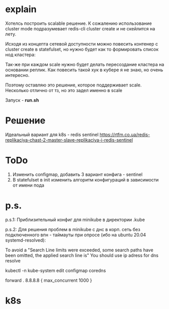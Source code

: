 # explain 
Хотелсь построить scalable решение. К сожалению использование cluster mode подразумевает redis-cli cluster create и не скейлится на лету.

Исходя из концепта сетевой доступности можно повесить контенер с cluster create в statefulset, но нужно будет как то формировать список нод кластера:

Так-же при каждом scale нужно будет делать пересоздание кластера на основании реплик. Как повесить такой хук в кубере я не знаю, но очень интересно.

Поэтому оставляю это решение, которое поддерживает scale. Несколько отлично от тз, но это задел именно в scale

Запуск - **run.sh**

# Решение
Идеальный вариант для k8s - redis sentinel
https://rtfm.co.ua/redis-replikaciya-chast-2-master-slave-replikaciya-i-redis-sentinel
# ToDo
1. Изменить configmap, добавить 3 вариант конфига - sentinel
2. В statefulset в init изменить алгоритм конфигураций в зависимости от имени пода

# p.s.
p.s.1: Приблизительный конфиг для minikube в директории .kube

p.s.2: Для решения проблем в minikube c днс в корп. сеть без подключенного впн - таймауты при опросе (ибо на ubuntu 20.04 systemd-resolved): 

To avoid a "Search Line limits were exceeded, some search paths have been omitted, the applied search line is"
You should use ip adress for dns resolve

kubectl -n kube-system edit configmap coredns

forward . 8.8.8.8 {
           max_concurrent 1000
        }

# k8s
